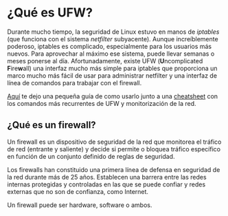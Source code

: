 # ¿Qué es UFW?
Durante mucho tiempo, la seguridad de Linux estuvo en manos de *iptables* (que funciona con el sistema *netfilter* subyacente). Aunque increíblemente poderoso, iptables es complicado, especialmente para los usuarios más nuevos. Para aprovechar al máximo ese sistema, puede llevar semanas o meses ponerse al día. Afortunadamente, existe UFW (**U**ncomplicated **F**ire**w**all) una interfaz mucho más simple para iptables que proporciona un marco mucho más fácil de usar para administrar netfilter y una interfaz de línea de comandos para trabajar con el firewall.

[Aquí](https://wiki.debian.org/es/Uncomplicated%20Firewall%20%28ufw%29) te dejo una pequeña guía de como usarlo junto a una [cheatsheet](UFW_Cheatsheet.pdf) con los comandos más recurrentes de UFW y monitorización de la red.

## ¿Qué es un firewall?
Un firewall es un dispositivo de seguridad de la red que monitorea el tráfico de red (entrante y saliente) y decide si permite o bloquea tráfico específico en función de un conjunto definido de reglas de seguridad.

Los firewalls han constituido una primera línea de defensa en seguridad de la red durante más de 25 años. Establecen una barrera entre las redes internas protegidas y controladas en las que se puede confiar y redes externas que no son de confianza, como Internet.

Un firewall puede ser hardware, software o ambos.
